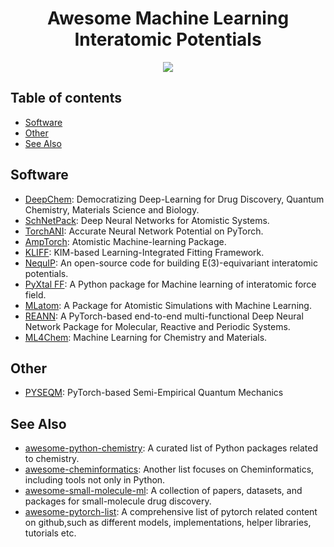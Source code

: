 <div align="center">
    <h1>Awesome Machine Learning Interatomic Potentials</h1>
    <a href="https://github.com/sindresorhus/awesome"><img src="https://cdn.rawgit.com/sindresorhus/awesome/d7305f38d29fed78fa85652e3a63e154dd8e8829/media/badge.svg"/></a>
</div>


## Table of contents

- [Software](#software)
- [Other](#other)
- [See Also](#see-also)


## Software

- [DeepChem](https://github.com/deepchem/deepchem): Democratizing Deep-Learning for Drug Discovery, Quantum Chemistry, Materials Science and Biology.
- [SchNetPack](https://github.com/atomistic-machine-learning/schnetpack): Deep Neural Networks for Atomistic Systems.  
- [TorchANI](https://github.com/aiqm/torchani): Accurate Neural Network Potential on PyTorch.
- [AmpTorch](https://github.com/ulissigroup/amptorch): Atomistic Machine-learning Package.
- [KLIFF](https://github.com/openkim/kliff): KIM-based Learning-Integrated Fitting Framework.
- [NequIP](https://github.com/mir-group/nequip): An open-source code for building E(3)-equivariant interatomic potentials. 
- [PyXtal FF](https://github.com/qzhu2017/pyxtal_ff): A Python package for Machine learning of interatomic force field. 
- [MLatom](http://mlatom.com/): A Package for Atomistic Simulations with Machine Learning.
- [REANN](https://github.com/zhangylch/REANN): A PyTorch-based end-to-end multi-functional Deep Neural Network Package for Molecular, Reactive and Periodic Systems.
- [ML4Chem](https://github.com/muammar/ml4chem): Machine Learning for Chemistry and Materials.


## Other

- [PYSEQM](https://github.com/lanl/PYSEQM): PyTorch-based Semi-Empirical Quantum Mechanics


## See Also

- [awesome-python-chemistry](https://github.com/lmmentel/awesome-python-chemistry): A curated list of Python packages related to chemistry.
- [awesome-cheminformatics](https://github.com/hsiaoyi0504/awesome-cheminformatics): Another list focuses on Cheminformatics, including tools not only in Python.
- [awesome-small-molecule-ml](https://github.com/benb111/awesome-small-molecule-ml): A collection of papers, datasets, and packages for small-molecule drug discovery.
- [awesome-pytorch-list](https://github.com/bharathgs/Awesome-pytorch-list): A comprehensive list of pytorch related content on github,such as different models, implementations, helper libraries, tutorials etc.
